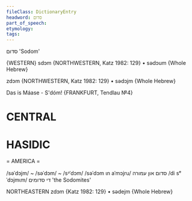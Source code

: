 ```yaml
---
fileClass: DictionaryEntry
headword: סדום
part_of_speech: 
etymology: 
tags: 
---
```

סדום
'Sodom'

{WESTERN}
sdɔm {NORTHWESTERN, Katz 1982: 129}
	•	sədɔum {Whole Hebrew}

zdɔm {NORTHWESTERN, Katz 1982: 129}
	•	sədɔjm {Whole Hebrew}

Das is Máase - S'dóm!
{FRANKFURT, Tendlau №4}

CENTRAL
========

HASIDIC
=======
= AMERICA = 

/səˈdɔjm/ ~ /səˈdɔm/ ~ /sᵊˈdɔm/
/səˈdɔm ɩn aˈmɔjru/ סדום און עמורה
/di sᵉˈdɔjmɩm/ די סדומים 'the Sodomites'

NORTHEASTERN
zdɔm {Katz 1982: 129}
	•	sədejm {Whole Hebrew}
